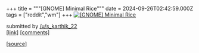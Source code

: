 +++
title = """[GNOME] Minimal Rice"""
date = 2024-09-26T02:42:59.000Z
tags = ["reddit","wm"]
+++
[![[GNOME] Minimal Rice](https://preview.redd.it/vfga8njyg2rd1.png?width=640&crop=smart&auto=webp&s=3c91d1baadc7e04e3300edd4369a8a4aafd911ea "[GNOME] Minimal Rice")](https://www.reddit.com/r/unixporn/comments/1fpm7vt/gnome_minimal_rice/)

submitted by [/u/s\_karthik\_22](https://www.reddit.com/user/s_karthik_22)  
[\[link\]](https://i.redd.it/vfga8njyg2rd1.png) [\[comments\]](https://www.reddit.com/r/unixporn/comments/1fpm7vt/gnome_minimal_rice/)

[[source]](https://www.reddit.com/r/unixporn/comments/1fpm7vt/gnome_minimal_rice/)
